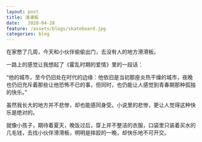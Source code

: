```yaml
---
layout: post
title: 滑滑板
date:   2020-04-28
feature: /assets/blogs/skateboard.jpg
categories: blog
---
```


在家憋了几周，今天和小伙伴偷偷出门，去没有人的地方滑滑板。  

一路上的感觉让我想起了《霍乱时期的爱情》里的一段话：  

“他的城市，至今仍旧处在时代的边缘：他依旧是当初那座炎热干燥的城市，夜晚也仍旧充斥着那些让他恐怖不已的事，但同时，也仍能让人感觉到青春期那种孤独的快乐。”  

虽然我长大的地方并不悲惨，却也能感同身受。小说里的悲惨，更让人觉得这种快乐是绝对的。  

就像小孩子，期待着夏天，晚饭过后，穿上并不整洁的衣服，口袋里只装着买水的几毛钱，去找小伙伴滑滑板，明明是摔跤的一晚，却快乐地不可开交。









